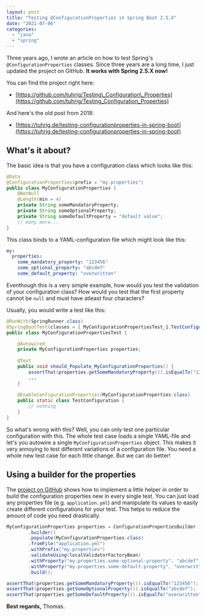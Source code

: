```yaml
---
layout: post
title: "Testing @ConfigurationProperties in Spring Boot 2.5.X"
date: "2021-07-06"
categories:
  - "java"
  - "spring"
---
```


Three years ago, I wrote an article on how to test Spring's `@ConfigurationProperties` classes. Since three years are a long time, I just updated the project on GitHub. **It works with Spring 2.5.X now!**

You can find the project right here: 
- [https://github.com/tuhrig/Testing\_Configuration\_Properties](https://github.com/tuhrig/Testing_Configuration_Properties)

And here's the old post from 2018: 
- [https://tuhrig.de/testing-configurationproperties-in-spring-boot](https://tuhrig.de/testing-configurationproperties-in-spring-boot)

## What's it about?

The basic idea is that you have a configuration class which looks like this:

```java
@Data
@ConfigurationProperties(prefix = "my.properties")
public class MyConfigurationProperties {
    @NotNull
    @Length(min = 4)
    private String someMandatoryProperty;
    private String someOptionalProperty;
    private String someDefaultProperty = "default value";
    // many more...
}
```

This class binds to a YAML-configuration file which might look like this:

```yaml
my:
  properties:
    some_mandatory_property: "123456"
    some_optional_property: "abcdef"
    some_default_property: "overwritten"
```

Eventhough this is a very simple example, how would you test the validation of your configuration class? 
How would you test that the first property cannot be `null` and must have atleast four characters?

Usually, you would write a test like this:

```java
@RunWith(SpringRunner.class)
@SpringBootTest(classes = { MyConfigurationPropertiesTest_1.TestConfiguration.class })
public class MyConfigurationPropertiesTest {

    @Autowired
    private MyConfigurationProperties properties;
 
    @Test
    public void should_Populate_MyConfigurationProperties() {
        assertThat(properties.getSomeMandatoryProperty()).isEqualTo("123456");
        ...
    }
 
    @EnableConfigurationProperties(MyConfigurationProperties.class)
    public static class TestConfiguration {
        // nothing
    }
}
```

So what's wrong with this? 
Well, you can only test one particular configuration with this. 
The whole test case loads a single YAML-file and let's you autowire a single `MyConfigurationProperties` object. 
This makes it very annoying to test different variations of a configuration file. 
You need a whole new test case for each little change.
But we can do better!

## Using a builder for the properties

The [project on GitHub](https://github.com/tuhrig/Testing_Configuration_Properties) shows how to implement a little helper in order to build the configuration properties new in every single test.
You can just load any properties file (e.g. `application.yml`) and manipulate its values to easily create different configurations for your test. 
This helps to reduce the amount of code you need drastically.

```java
MyConfigurationProperties properties = ConfigurationPropertiesBuilder
        .builder()
        .populate(MyConfigurationProperties.class)
        .fromFile("application.yml")
        .withPrefix("my.properties")
        .validateUsing(localValidatorFactoryBean)
        .withProperty("my.properties.some-optional-property", "abcdef")
        .withProperty("my.properties.some-default-property", "overwritten")
        .build();

assertThat(properties.getSomeMandatoryProperty()).isEqualTo("123456");
assertThat(properties.getSomeOptionalProperty()).isEqualTo("abcdef");
assertThat(properties.getSomeDefaultProperty()).isEqualTo("overwritten"); 
```

**Best regards,** Thomas.
